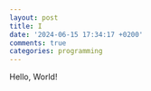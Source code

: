 ```yaml
---
layout: post
title: I
date: '2024-06-15 17:34:17 +0200'
comments: true
categories: programming
---
```


Hello, World!

<!-- more -->
